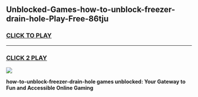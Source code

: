 
## Unblocked-Games-how-to-unblock-freezer-drain-hole-Play-Free-86tju
<h3>
<a href="https://premium76.site?title=how-to-unblock-freezer-drain-hole&ref=10A">CLICK TO PLAY</a></h3>
<hr>

<h3>
<a href="https://premium76.site?title=how-to-unblock-freezer-drain-hole&ref=10A">CLICK 2 PLAY</a>
  
</h3>

<a href="https://premium76.site?title=how-to-unblock-freezer-drain-hole&ref=10A"><img src="https://clearcache.store/games.png"></a>


**how-to-unblock-freezer-drain-hole games unblocked: Your Gateway to Fun and Accessible Online Gaming**
